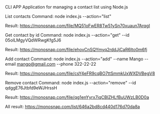 CLI APP
Application for managing a contact list using Node.js

List contacts
Command: node index.js --action="list"

Result: https://monosnap.com/file/MQ51oFwER8Tw51ySn70xuaun7ArqgI

Get contact by id
Command: node index.js --action="get" --id 05olLMgyVQdWRwgKfg5J6

Result: https://monosnap.com/file/ehovCnSQYmyq2rddJjCaR6Ito0m6fj

Add contact
Command: node index.js --action="add" --name Mango --email mango@gmail.com --phone 322-22-22

Result: https://monosnap.com/file/csY4eFR9cqBO7ttSmmkUxWXDVBegV8

Remove contact
Command: node index.js --action="remove" --id qdggE76Jtbfd9eWJHrssH

Result: https://monosnap.com/file/qg1enYyrx7iqCBIZHLfBuUWzLB0D0a

All result: https://monosnap.com/list/646a2bd8cd440d176d70da8a
